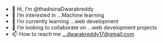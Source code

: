 - 👋 Hi, I’m @thadisinaDwarakreddy
- 👀 I’m interested in ...Machine learning
- 🌱 I’m currently learning ...web development
- 💞️ I’m looking to collaborate on ...web development projects
- 📫 How to reach me ...dwarakreddy17@gmail.com

<!---
thadisinaDwarakreddy/thadisinaDwarakreddy is a ✨ special ✨ repository because its `README.md` (this file) appears on your GitHub profile.
You can click the Preview link to take a look at your changes.
--->
